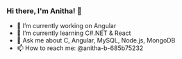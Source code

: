 ### Hi there, I'm Anitha! 👋




- 🔭 I’m currently working on Angular
- 🌱 I’m currently learning C#.NET & React
- 💬 Ask me about C, Angular, MySQL, Node.js, MongoDB
- 📫 How to reach me: @anitha-b-685b75232

